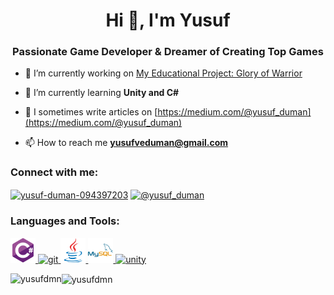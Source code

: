 <h1 align="center">Hi 👋, I'm Yusuf</h1>
<h3 align="center">Passionate Game Developer & Dreamer of Creating Top Games</h3>


- 🔭 I’m currently working on [My Educational Project: Glory of Warrior](https://github.com/yusufdmn/Glory-of-Warrior)

- 🌱 I’m currently learning **Unity and C#**

- 📝 I sometimes write articles on [https://medium.com/@yusuf_duman](https://medium.com/@yusuf_duman)

- 📫 How to reach me **yusufveduman@gmail.com**


<h3 align="left">Connect with me:</h3>
<p align="left">
<a href="https://linkedin.com/in/yusuf-duman-094397203" target="blank"><img align="center" src="https://raw.githubusercontent.com/rahuldkjain/github-profile-readme-generator/master/src/images/icons/Social/linked-in-alt.svg" alt="yusuf-duman-094397203" height="30" width="40" /></a>
<a href="https://medium.com/@yusuf_duman" target="blank"><img align="center" src="https://raw.githubusercontent.com/rahuldkjain/github-profile-readme-generator/master/src/images/icons/Social/medium.svg" alt="@yusuf_duman" height="30" width="40" /></a>

<h3 align="left">Languages and Tools:</h3>
<p align="left"> <a href="https://www.w3schools.com/cs/" target="_blank" rel="noreferrer"> <img src="https://raw.githubusercontent.com/devicons/devicon/master/icons/csharp/csharp-original.svg" alt="csharp" width="40" height="40"/> </a> <a href="https://git-scm.com/" target="_blank" rel="noreferrer"> <img src="https://www.vectorlogo.zone/logos/git-scm/git-scm-icon.svg" alt="git" width="40" height="40"/> </a> <a href="https://www.java.com" target="_blank" rel="noreferrer"> <img src="https://raw.githubusercontent.com/devicons/devicon/master/icons/java/java-original.svg" alt="java" width="40" height="40"/> </a> <a href="https://www.mysql.com/" target="_blank" rel="noreferrer"> <img src="https://raw.githubusercontent.com/devicons/devicon/master/icons/mysql/mysql-original-wordmark.svg" alt="mysql" width="40" height="40"/> </a> <a href="https://unity.com/" target="_blank" rel="noreferrer"> <img src="https://www.vectorlogo.zone/logos/unity3d/unity3d-icon.svg" alt="unity" width="40" height="40"/> </a> </p>

<p><img align="left" src="https://github-readme-stats.vercel.app/api/top-langs?username=yusufdmn&show_icons=true&locale=en&layout=compact" alt="yusufdmn" /></p>
<p><img align="center" src="https://github-readme-streak-stats.herokuapp.com/?user=yusufdmn&" alt="yusufdmn" /></p>

